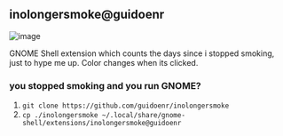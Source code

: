 ## inolongersmoke@guidoenr

![image](https://github.com/user-attachments/assets/e3793aba-46db-4768-b240-25081a4c3106)

GNOME Shell extension which counts the days since i stopped smoking, just to hype me up.
Color changes when its clicked.

### you stopped smoking and you run GNOME? 
1. `git clone https://github.com/guidoenr/inolongersmoke`
2. `cp ./inolongersmoke ~/.local/share/gnome-shell/extensions/inolongersmoke@guidoenr`


